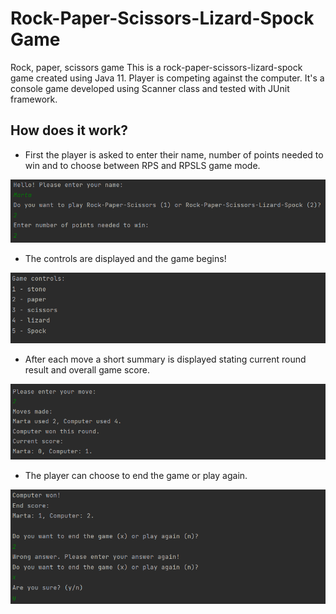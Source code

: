 # Rock-Paper-Scissors-Lizard-Spock Game
Rock, paper, scissors game
This is a rock-paper-scissors-lizard-spock game created using Java 11. Player is competing against the computer. It's a console game developed using Scanner class and tested with JUnit framework.

## How does it work?
* First the player is asked to enter their name, number of points needed to win and to choose between RPS and RPSLS game mode.

![img.png](src/main/resources/img.png)

* The controls are displayed and the game begins!

![img_3.png](src/main/resources/img_3.png)

* After each move a short summary is displayed stating current round result and overall game score.

![img_4.png](src/main/resources/img_4.png)

* The player can choose to end the game or play again.

![img_5.png](src/main/resources/img_5.png)